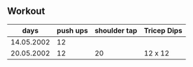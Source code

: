 ## Workout

| days       | push ups | shoulder tap | Tricep Dips |
|------------|----------|--------------|-------------|
| 14.05.2002 | 12       |              |             |
| 20.05.2002 | 12       | 20           | 12 x 12     |
